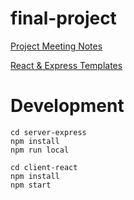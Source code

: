 # final-project

[Project Meeting Notes](https://docs.google.com/spreadsheets/d/1eOtHMSj9CnSQIP8-XRW3La719-ND_kLdhUTcGedrTxQ)

[React & Express Templates](https://github.com/gary-jipp/shell-react-express)

# Development
```
cd server-express
npm install
npm run local

cd client-react
npm install
npm start
```
